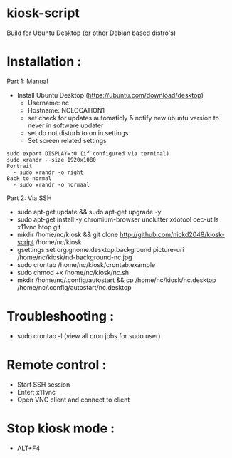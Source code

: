 # kiosk-script
Build for Ubuntu Desktop (or other Debian based distro's)

# Installation :
Part 1: Manual
- Install Ubuntu Desktop (https://ubuntu.com/download/desktop)
  - Username: nc
  - Hostname: NCLOCATION1
  - set check for updates automaticly & notify new ubuntu version to never in software updater
  - set do not disturb to on in settings
  - Set screen related settings
```
sudo export DISPLAY=:0 (if configured via terminal)
sudo xrandr --size 1920x1080
Portrait
  - sudo xrandr -o right
Back to normal
  - sudo xrandr -o normaal
```
Part 2: Via SSH
- sudo apt-get update && sudo apt-get upgrade -y
- sudo apt-get install -y chromium-browser unclutter xdotool cec-utils x11vnc htop git 
- mkdir /home/nc/kiosk && git clone http://github.com/nickd2048/kiosk-script /home/nc/kiosk
- gsettings set org.gnome.desktop.background picture-uri /home/nc/kiosk/nd-background-nc.jpg
- sudo crontab /home/nc/kiosk/crontab.example
- sudo chmod +x /home/nc/kiosk/nc.sh
- mkdir /home/nc/.config/autostart && cp /home/nc/kiosk/nc.desktop /home/nc/.config/autostart/nc.desktop

# Troubleshooting :
- sudo crontab -l (view all cron jobs for sudo user)

# Remote control :
- Start SSH session
- Enter: x11vnc
- Open VNC client and connect to client

# Stop kiosk mode :
- ALT+F4
